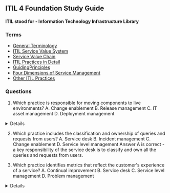 ## ITIL 4 Foundation Study Guide
#### ITIL stood for - Information Technology Infrastructure Library
### Terms

- [General Terminology](GeneralTerminology.md)
- [ITIL Service Value System](ITILServiceValueSystem.md)
- [Service Value Chain](ServiceValueChain.md)
- [ITIL Practices in Detail](ITILPracticesInDetail.md)
- [GuidingPrinciples](GuidingPrinciples.md)
- [Four Dimensions of Service Management](FourDimensionsOfSM.md)
- [Other ITIL Practices](OtherITILPractices.md)

### Questions

1) Which practice is responsible for moving components to live environments?
A. Change enablement
B. Release management
C. IT asset management
D. Deployment management
<details>
Answer D is correct - deployment management practice is all about moving service
components to live environments.
</details>


2) Which practice includes the classification and ownership of queries and requests from users?
A. Service desk
B. Incident management
C. Change enablement
D. Service level management
<detais>Answer A is correct - a key responsibility of the service desk is to classify and own all the
queries and requests from users.
</details>


3) Which practice identifies metrics that reflect the customer's experience of a service?
A. Continual improvement
B. Service desk
C. Service level management
D. Problem management
<details>Answer C is correct - service level management is concerned with measures that are a
truthful reflection of the customer's actual experience and level of satisfaction with the whole service.
</details>
